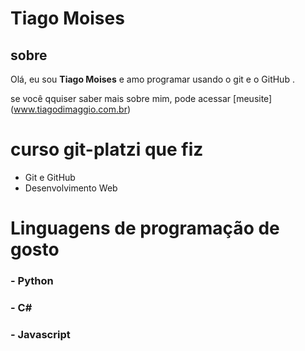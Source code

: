 # Tiago Moises

## sobre 

Olá, eu sou **Tiago Moises** e amo programar usando o git e o GitHub .

se você qquiser saber mais sobre mim, pode acessar [meusite] (www.tiagodimaggio.com.br)

# curso  git-platzi que fiz 

- Git e GitHub
- Desenvolvimento Web

# Linguagens de programação de gosto 

### - Python 
### - C#
### - Javascript 